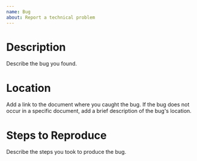 ```yaml
---
name: Bug
about: Report a technical problem
---
```


# Description
Describe the bug you found.

# Location
Add a link to the document where you caught the bug.
If the bug does not occur in a specific document,
add a brief description of the bug's location.

# Steps to Reproduce
Describe the steps you took to produce the bug.

